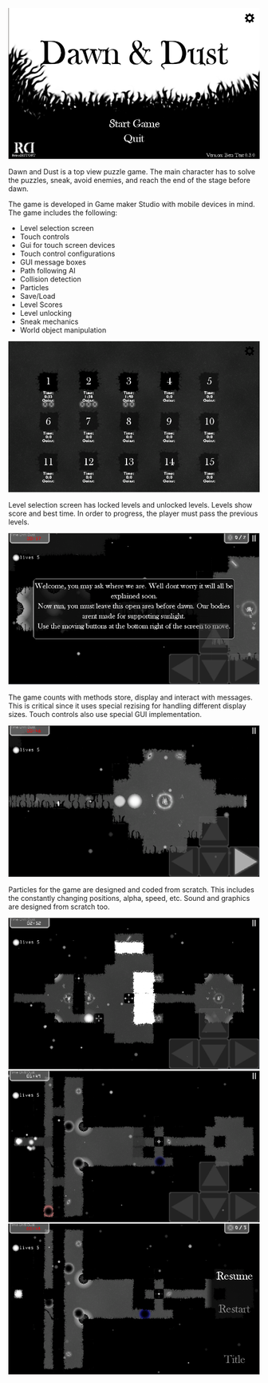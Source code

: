![Title Screen](/src/screenshots/TitleScreen.png)

Dawn and Dust is a top view puzzle game. The main character has to solve the puzzles, sneak, avoid enemies, and reach the end of the stage before dawn.  

The game is developed in Game maker Studio with mobile devices in mind.
The game includes the following:
- Level selection screen
- Touch controls
- Gui for touch screen devices
- Touch control configurations
- GUI message boxes
- Path following AI
- Collision detection
- Particles
- Save/Load
- Level Scores
- Level unlocking
- Sneak mechanics
- World object manipulation

![LevelsScreen](/src/screenshots/LevelsScreen.png)

Level selection screen has locked levels and unlocked levels. Levels show score and best time. In order to progress, the player must pass the previous levels.

![Level1](/src/screenshots/Level1.png)

The game counts with methods store, display and interact with messages. This is critical since it uses special rezising for handling different display sizes. Touch controls also use special GUI implementation. 

![Level1_1](/src/screenshots/Level1_1.png)

Particles for the game are designed and coded from scratch. This includes the constantly changing positions, alpha, speed, etc. Sound and graphics are designed from scratch too. 

![Level2](/src/screenshots/Level2.png)
![Level3](/src/screenshots/Level3.png)
![Level3_1](/src/screenshots/Level3_1.png)

